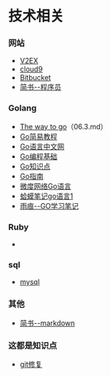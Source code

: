 # 技术相关  

### 网站
- [V2EX](https://www.v2ex.com/ "v2ex")  
- [cloud9](https://c9.io/?redirect=0 "c9")  
- [Bitbucket](https://bitbucket.org/product "bitbucket")  
- [简书--程序员](http://www.jianshu.com/c/NEt52a "简书")

### Golang
- [The way to go](https://github.com/Unknwon/the-way-to-go_ZH_CN/blob/master/eBook/directory.md "the way to go")（06.3.md）
- [Go简易教程](https://github.com/songleo/the-little-go-book_ZH_CN "done")  
- [Go语言中文网](https://studygolang.com/ "Go语言中文网")
- [Go编程基础](https://github.com/Unknwon/go-fundamental-programming "Go 编程基础")  
- [Go知识点](https://studygolang.com/articles/9272)  
- [Go指南](http://tour.studygolang.com/welcome/1 "")
- [微度网络Go语言](http://www.widuu.com/archives/category/golang "微度")  
- [蛤蟆笔记go语言1](https://studygolang.com/articles/7292 "蛤蟆笔记")
- [雨痕--GO学习笔记](https://github.com/qyuhen/book/blob/master/Go%20%E5%AD%A6%E4%B9%A0%E7%AC%94%E8%AE%B0%20%E7%AC%AC%E5%9B%9B%E7%89%88.pdf "")

### Ruby
*

### sql
* [mysql](./sql.md "知识点")  

### 其他
* [简书--markdown](http://www.jianshu.com/p/q81RER "简书")

### 这都是知识点
* [git修复](http://blog.csdn.net/chaoyueziji123/article/details/54669555 "git")